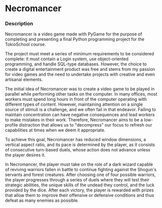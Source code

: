 # Necromancer

### Description
Necromancer is a video game made with PyGame for the purpose of completing and presenting a final Python programming 
project for the TokioSchool course.

The project must meet a series of minimum requirements to be considered complete: it must contain a Login system, 
use object-oriented programming, and handle SQL-type databases. However, the choice to create a digital entertainment 
product was free and stems from my passion for video games and the need to undertake projects with creative and even 
artisanal elements.

The initial idea of Necromancer was to create a video game to be played in parallel while performing other tasks on 
the computer. In many offices, most workers must spend long hours in front of the computer operating with different 
types of content. However, maintaining attention on a single source of stimuli is a challenge, and we often fail in 
that endeavor. Failing to maintain concentration can have negative consequences and lead workers to make mistakes in 
their work. Therefore, Necromancer aims to be a low-profile distraction that allows us to "decompress" our focus to 
refresh our capabilities at times when we deem it appropriate.

To achieve this goal, Necromancer has reduced window dimensions, a vertical aspect ratio, and its pace is determined 
by the player, as it consists of consecutive turn-based duels, whose action does not advance unless the player desires it.

In Necromancer, the player must take on the role of a dark wizard capable of reviving warriors fallen in battle 
to continue fighting against the Shogun's servants and forest creatures. After choosing one of four possible warriors, the player progresses through a series of duels where they will test their strategic abilities, the unique skills of the undead they control, and the luck provided by the dice. After each victory, the player is rewarded with prizes that allow them to improve their offensive or defensive conditions and thus defeat as many enemies as possible.